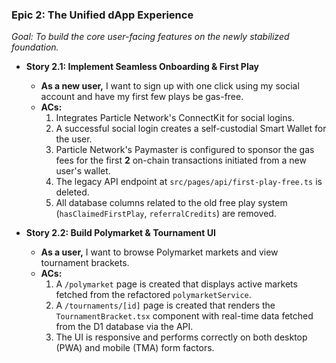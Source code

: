 ### **Epic 2: The Unified dApp Experience**
*Goal: To build the core user-facing features on the newly stabilized foundation.*

*   **Story 2.1: Implement Seamless Onboarding & First Play**
    *   **As a new user,** I want to sign up with one click using my social account and have my first few plays be gas-free.
    *   **ACs:**
        1.  Integrates Particle Network's ConnectKit for social logins.
        2.  A successful social login creates a self-custodial Smart Wallet for the user.
        3.  Particle Network's Paymaster is configured to sponsor the gas fees for the first **2** on-chain transactions initiated from a new user's wallet.
        4.  The legacy API endpoint at `src/pages/api/first-play-free.ts` is deleted.
        5.  All database columns related to the old free play system (`hasClaimedFirstPlay`, `referralCredits`) are removed.

*   **Story 2.2: Build Polymarket & Tournament UI**
    *   **As a user,** I want to browse Polymarket markets and view tournament brackets.
    *   **ACs:**
        1.  A `/polymarket` page is created that displays active markets fetched from the refactored `polymarketService`.
        2.  A `/tournaments/[id]` page is created that renders the `TournamentBracket.tsx` component with real-time data fetched from the D1 database via the API.
        3.  The UI is responsive and performs correctly on both desktop (PWA) and mobile (TMA) form factors.
